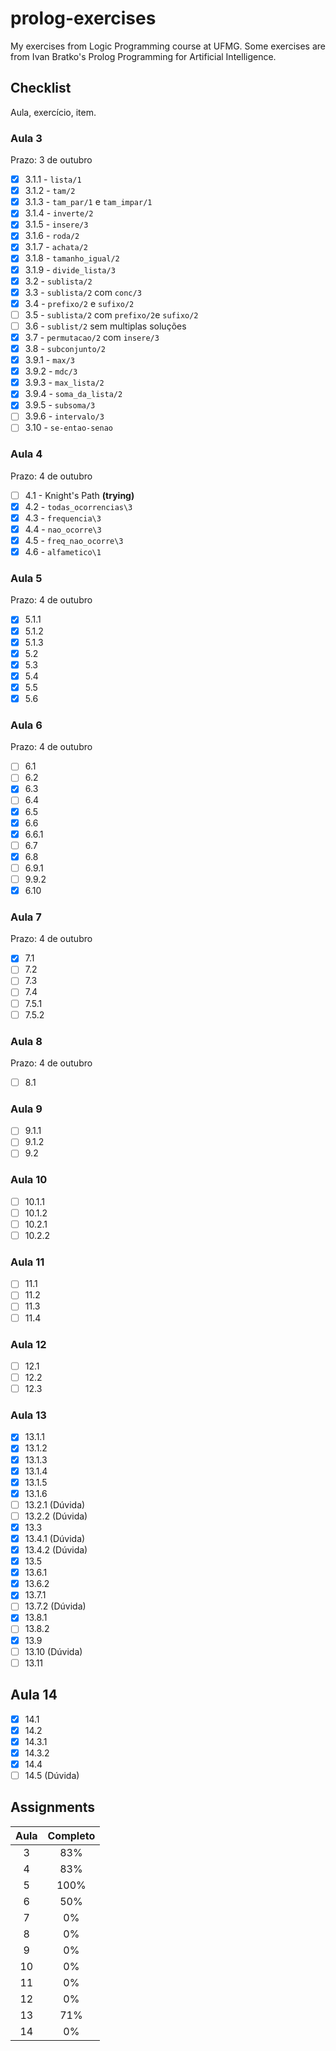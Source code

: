 # prolog-exercises

My exercises from Logic Programming course at UFMG. Some exercises are from Ivan Bratko's Prolog Programming for Artificial Intelligence.

## Checklist

Aula, exercício, item.

### Aula 3

Prazo: 3 de outubro

- [x] 3.1.1 - `lista/1`
- [x] 3.1.2 - `tam/2`
- [x] 3.1.3 - `tam_par/1` e `tam_impar/1`
- [x] 3.1.4 - `inverte/2`
- [x] 3.1.5 - `insere/3`
- [x] 3.1.6 - `roda/2`
- [x] 3.1.7 - `achata/2`
- [x] 3.1.8 - `tamanho_igual/2`
- [x] 3.1.9 - `divide_lista/3`
- [x] 3.2 - `sublista/2`
- [x] 3.3 - `sublista/2` com `conc/3`
- [x] 3.4 - `prefixo/2` e `sufixo/2`
- [ ] 3.5 - `sublista/2` com `prefixo/2`e `sufixo/2`
- [ ] 3.6 - `sublist/2` sem multiplas soluções
- [x] 3.7 - `permutacao/2` com `insere/3`
- [x] 3.8 - `subconjunto/2`
- [x] 3.9.1 - `max/3`
- [x] 3.9.2 - `mdc/3`
- [x] 3.9.3 - `max_lista/2`
- [x] 3.9.4 - `soma_da_lista/2`
- [x] 3.9.5 - `subsoma/3`
- [ ] 3.9.6 - `intervalo/3`
- [ ] 3.10 - `se-entao-senao`

### Aula 4

Prazo: 4 de outubro

- [ ] 4.1 - Knight's Path **(trying)**
- [x] 4.2 - `todas_ocorrencias\3`
- [x] 4.3 - `frequencia\3`
- [x] 4.4 - `nao_ocorre\3`
- [x] 4.5 - `freq_nao_ocorre\3`
- [x] 4.6 - `alfametico\1`

### Aula 5

Prazo: 4 de outubro

- [x] 5.1.1
- [x] 5.1.2
- [x] 5.1.3
- [x] 5.2
- [x] 5.3
- [x] 5.4
- [x] 5.5
- [x] 5.6

### Aula 6

Prazo: 4 de outubro

- [ ] 6.1
- [ ] 6.2
- [x] 6.3
- [ ] 6.4
- [x] 6.5
- [x] 6.6
- [x] 6.6.1
- [ ] 6.7
- [x] 6.8
- [ ] 6.9.1
- [ ] 9.9.2
- [x] 6.10

### Aula 7

Prazo: 4 de outubro

- [x] 7.1
- [ ] 7.2
- [ ] 7.3
- [ ] 7.4
- [ ] 7.5.1
- [ ] 7.5.2

### Aula 8

Prazo: 4 de outubro

- [ ] 8.1

### Aula 9

- [ ] 9.1.1
- [ ] 9.1.2
- [ ] 9.2

### Aula 10

- [ ] 10.1.1
- [ ] 10.1.2
- [ ] 10.2.1
- [ ] 10.2.2

### Aula 11

- [ ] 11.1
- [ ] 11.2
- [ ] 11.3
- [ ] 11.4

### Aula 12

- [ ] 12.1
- [ ] 12.2
- [ ] 12.3

### Aula 13

- [x] 13.1.1
- [x] 13.1.2
- [x] 13.1.3
- [x] 13.1.4
- [x] 13.1.5
- [x] 13.1.6
- [ ] 13.2.1 (Dúvida)
- [ ] 13.2.2 (Dúvida)
- [x] 13.3
- [x] 13.4.1 (Dúvida)
- [x] 13.4.2 (Dúvida)
- [x] 13.5
- [x] 13.6.1
- [x] 13.6.2
- [x] 13.7.1
- [ ] 13.7.2 (Dúvida)
- [x] 13.8.1
- [ ] 13.8.2
- [x] 13.9
- [ ] 13.10 (Dúvida)
- [ ] 13.11

## Aula 14

- [x] 14.1
- [x] 14.2
- [x] 14.3.1
- [x] 14.3.2
- [x] 14.4
- [ ] 14.5 (Dúvida)

## Assignments

| Aula | Completo |
|:-:|:-:|
| 3 | 83% |
| 4 | 83% |
| 5 | 100% |
| 6 | 50% |
| 7 | 0% |
| 8 | 0% |
| 9 | 0% |
| 10 | 0% |
| 11 | 0% |
| 12 | 0% |
| 13 | 71% |
| 14 | 0% |
